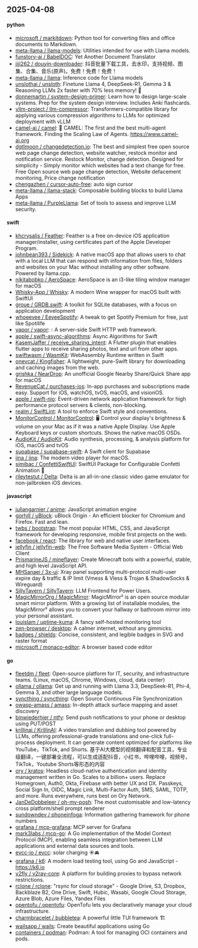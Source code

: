 ## 2025-04-08

#### python
* [microsoft / markitdown](https://github.com/microsoft/markitdown): Python tool for converting files and office documents to Markdown.
* [meta-llama / llama-models](https://github.com/meta-llama/llama-models): Utilities intended for use with Llama models.
* [funstory-ai / BabelDOC](https://github.com/funstory-ai/BabelDOC): Yet Another Document Translator
* [jiji262 / douyin-downloader](https://github.com/jiji262/douyin-downloader): 抖音批量下载工具，去水印，支持视频、图集、合集、音乐(原声)。免费！免费！免费！
* [meta-llama / llama](https://github.com/meta-llama/llama): Inference code for Llama models
* [unslothai / unsloth](https://github.com/unslothai/unsloth): Finetune Llama 4, DeepSeek-R1, Gemma 3 & Reasoning LLMs 2x faster with 70% less memory! 🦥
* [donnemartin / system-design-primer](https://github.com/donnemartin/system-design-primer): Learn how to design large-scale systems. Prep for the system design interview. Includes Anki flashcards.
* [vllm-project / llm-compressor](https://github.com/vllm-project/llm-compressor): Transformers-compatible library for applying various compression algorithms to LLMs for optimized deployment with vLLM
* [camel-ai / camel](https://github.com/camel-ai/camel): 🐫 CAMEL: The first and the best multi-agent framework. Finding the Scaling Law of Agents. https://www.camel-ai.org
* [dgtlmoon / changedetection.io](https://github.com/dgtlmoon/changedetection.io): The best and simplest free open source web page change detection, website watcher, restock monitor and notification service. Restock Monitor, change detection. Designed for simplicity - Simply monitor which websites had a text change for free. Free Open source web page change detection, Website defacement monitoring, Price change notification
* [chengazhen / cursor-auto-free](https://github.com/chengazhen/cursor-auto-free): auto sign cursor
* [meta-llama / llama-stack](https://github.com/meta-llama/llama-stack): Composable building blocks to build Llama Apps
* [meta-llama / PurpleLlama](https://github.com/meta-llama/PurpleLlama): Set of tools to assess and improve LLM security.

#### swift
* [khcrysalis / Feather](https://github.com/khcrysalis/Feather): Feather is a free on-device iOS application manager/installer, using certificates part of the Apple Developer Program.
* [johnbean393 / Sidekick](https://github.com/johnbean393/Sidekick): A native macOS app that allows users to chat with a local LLM that can respond with information from files, folders and websites on your Mac without installing any other software. Powered by llama.cpp.
* [nikitabobko / AeroSpace](https://github.com/nikitabobko/AeroSpace): AeroSpace is an i3-like tiling window manager for macOS
* [Whisky-App / Whisky](https://github.com/Whisky-App/Whisky): A modern Wine wrapper for macOS built with SwiftUI
* [groue / GRDB.swift](https://github.com/groue/GRDB.swift): A toolkit for SQLite databases, with a focus on application development
* [whoeevee / EeveeSpotify](https://github.com/whoeevee/EeveeSpotify): A tweak to get Spotify Premium for free, just like Spotilife
* [vapor / vapor](https://github.com/vapor/vapor): 💧 A server-side Swift HTTP web framework.
* [apple / swift-async-algorithms](https://github.com/apple/swift-async-algorithms): Async Algorithms for Swift
* [KasemJaffer / receive_sharing_intent](https://github.com/KasemJaffer/receive_sharing_intent): A Flutter plugin that enables flutter apps to receive sharing photos, text and url from other apps.
* [swiftwasm / WasmKit](https://github.com/swiftwasm/WasmKit): WebAssembly Runtime written in Swift
* [onevcat / Kingfisher](https://github.com/onevcat/Kingfisher): A lightweight, pure-Swift library for downloading and caching images from the web.
* [grishka / NearDrop](https://github.com/grishka/NearDrop): An unofficial Google Nearby Share/Quick Share app for macOS
* [RevenueCat / purchases-ios](https://github.com/RevenueCat/purchases-ios): In-app purchases and subscriptions made easy. Support for iOS, watchOS, tvOS, macOS, and visionOS.
* [apple / swift-nio](https://github.com/apple/swift-nio): Event-driven network application framework for high performance protocol servers & clients, non-blocking.
* [realm / SwiftLint](https://github.com/realm/SwiftLint): A tool to enforce Swift style and conventions.
* [MonitorControl / MonitorControl](https://github.com/MonitorControl/MonitorControl): 🖥 Control your display's brightness & volume on your Mac as if it was a native Apple Display. Use Apple Keyboard keys or custom shortcuts. Shows the native macOS OSDs.
* [AudioKit / AudioKit](https://github.com/AudioKit/AudioKit): Audio synthesis, processing, & analysis platform for iOS, macOS and tvOS
* [supabase / supabase-swift](https://github.com/supabase/supabase-swift): A Swift client for Supabase
* [iina / iina](https://github.com/iina/iina): The modern video player for macOS.
* [simibac / ConfettiSwiftUI](https://github.com/simibac/ConfettiSwiftUI): SwiftUI Package for Configurable Confetti Animation 🎉
* [rileytestut / Delta](https://github.com/rileytestut/Delta): Delta is an all-in-one classic video game emulator for non-jailbroken iOS devices.

#### javascript
* [juliangarnier / anime](https://github.com/juliangarnier/anime): JavaScript animation engine
* [gorhill / uBlock](https://github.com/gorhill/uBlock): uBlock Origin - An efficient blocker for Chromium and Firefox. Fast and lean.
* [twbs / bootstrap](https://github.com/twbs/bootstrap): The most popular HTML, CSS, and JavaScript framework for developing responsive, mobile first projects on the web.
* [facebook / react](https://github.com/facebook/react): The library for web and native user interfaces.
* [jellyfin / jellyfin-web](https://github.com/jellyfin/jellyfin-web): The Free Software Media System - Official Web Client
* [PrismarineJS / mineflayer](https://github.com/PrismarineJS/mineflayer): Create Minecraft bots with a powerful, stable, and high level JavaScript API.
* [MHSanaei / 3x-ui](https://github.com/MHSanaei/3x-ui): Xray panel supporting multi-protocol multi-user expire day & traffic & IP limit (Vmess & Vless & Trojan & ShadowSocks & Wireguard)
* [SillyTavern / SillyTavern](https://github.com/SillyTavern/SillyTavern): LLM Frontend for Power Users.
* [MagicMirrorOrg / MagicMirror](https://github.com/MagicMirrorOrg/MagicMirror): MagicMirror² is an open source modular smart mirror platform. With a growing list of installable modules, the MagicMirror² allows you to convert your hallway or bathroom mirror into your personal assistant.
* [louislam / uptime-kuma](https://github.com/louislam/uptime-kuma): A fancy self-hosted monitoring tool
* [zen-browser / desktop](https://github.com/zen-browser/desktop): A calmer internet, without any gimmicks.
* [badges / shields](https://github.com/badges/shields): Concise, consistent, and legible badges in SVG and raster format
* [microsoft / monaco-editor](https://github.com/microsoft/monaco-editor): A browser based code editor

#### go
* [fleetdm / fleet](https://github.com/fleetdm/fleet): Open-source platform for IT, security, and infrastructure teams. (Linux, macOS, Chrome, Windows, cloud, data center)
* [ollama / ollama](https://github.com/ollama/ollama): Get up and running with Llama 3.3, DeepSeek-R1, Phi-4, Gemma 3, and other large language models.
* [syncthing / syncthing](https://github.com/syncthing/syncthing): Open Source Continuous File Synchronization
* [owasp-amass / amass](https://github.com/owasp-amass/amass): In-depth attack surface mapping and asset discovery
* [binwiederhier / ntfy](https://github.com/binwiederhier/ntfy): Send push notifications to your phone or desktop using PUT/POST
* [krillinai / KrillinAI](https://github.com/krillinai/KrillinAI): A video translation and dubbing tool powered by LLMs, offering professional-grade translations and one-click full-process deployment. It can generate content optimized for platforms like YouTube，TikTok, and Shorts. 基于AI大模型的视频翻译和配音工具，专业级翻译，一键部署全流程，可以生成适配抖音，小红书，哔哩哔哩，视频号，TikTok，Youtube Shorts等形态的内容
* [ory / kratos](https://github.com/ory/kratos): Headless cloud-native authentication and identity management written in Go. Scales to a billion+ users. Replace Homegrown, Auth0, Okta, Firebase with better UX and DX. Passkeys, Social Sign In, OIDC, Magic Link, Multi-Factor Auth, SMS, SAML, TOTP, and more. Runs everywhere, runs best on Ory Network.
* [JanDeDobbeleer / oh-my-posh](https://github.com/JanDeDobbeleer/oh-my-posh): The most customisable and low-latency cross platform/shell prompt renderer
* [sundowndev / phoneinfoga](https://github.com/sundowndev/phoneinfoga): Information gathering framework for phone numbers
* [grafana / mcp-grafana](https://github.com/grafana/mcp-grafana): MCP server for Grafana
* [mark3labs / mcp-go](https://github.com/mark3labs/mcp-go): A Go implementation of the Model Context Protocol (MCP), enabling seamless integration between LLM applications and external data sources and tools.
* [evcc-io / evcc](https://github.com/evcc-io/evcc): solar charging ☀️🚘
* [grafana / k6](https://github.com/grafana/k6): A modern load testing tool, using Go and JavaScript - https://k6.io
* [v2fly / v2ray-core](https://github.com/v2fly/v2ray-core): A platform for building proxies to bypass network restrictions.
* [rclone / rclone](https://github.com/rclone/rclone): "rsync for cloud storage" - Google Drive, S3, Dropbox, Backblaze B2, One Drive, Swift, Hubic, Wasabi, Google Cloud Storage, Azure Blob, Azure Files, Yandex Files
* [opentofu / opentofu](https://github.com/opentofu/opentofu): OpenTofu lets you declaratively manage your cloud infrastructure.
* [charmbracelet / bubbletea](https://github.com/charmbracelet/bubbletea): A powerful little TUI framework 🏗
* [wailsapp / wails](https://github.com/wailsapp/wails): Create beautiful applications using Go
* [containers / podman](https://github.com/containers/podman): Podman: A tool for managing OCI containers and pods.
